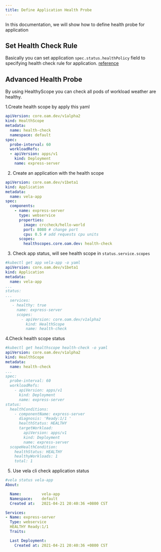 ```yaml
---
title: Define Application Health Probe
---
```


In this documentation, we will show how to define health probe for application

## Set Health Check Rule

Basically you can set application `spec.status.healthPolicy` field to specifying health check rule for application. [reference](../cue/status)

## Advanced Health Probe

By using HealthyScope you can check all pods of workload weather are healthy.

1.Create health scope by apply this yaml
```yaml
apiVersion: core.oam.dev/v1alpha2
kind: HealthScope
metadata:
  name: health-check
  namespace: default
spec:
  probe-interval: 60
  workloadRefs:
  - apiVersion: apps/v1
    kind: Deployment
    name: express-server
```
2. Create an application with the health scope
```yaml
apiVersion: core.oam.dev/v1beta1
kind: Application
metadata:
  name: vela-app
spec:
  components:
    - name: express-server
      type: webservice
      properties:
        image: crccheck/hello-world
        port: 8080 # change port
        cpu: 0.5 # add requests cpu units
      scopes:
        healthscopes.core.oam.dev: health-check
```
3. Check app status, will see health scope in `status.service.scopes`
```yaml
#kubectl get app vela-app -o yaml
apiVersion: core.oam.dev/v1beta1
kind: Application
metadata:
  name: vela-app
...
status:
...
  services:
   - healthy: true
     name: express-server
     scopes:
       - apiVersion: core.oam.dev/v1alpha2
         kind: HealthScope
         name: health-check
```
4.Check health scope status
```yaml
#kubectl get healthscope health-check -o yaml
apiVersion: core.oam.dev/v1alpha2
kind: HealthScope
metadata:
  name: health-check
...
spec:
  probe-interval: 60
  workloadRefs:
    - apiVersion: apps/v1
      kind: Deployment
      name: express-server
status:
  healthConditions:
    - componentName: express-server
      diagnosis: 'Ready:1/1 '
      healthStatus: HEALTHY
      targetWorkload:
        apiVersion: apps/v1
        kind: Deployment
        name: express-server
  scopeHealthCondition:
    healthStatus: HEALTHY
    healthyWorkloads: 1
    total: 1
```
5. Use vela cli check application status
```yaml
#vela status vela-app
About:

  Name:         vela-app
  Namespace:    default
  Created at:   2021-04-21 20:40:36 +0800 CST

Services:
- Name: express-server
  Type: webservice
  HEALTHY Ready:1/1
  Traits:

  Last Deployment:
    Created at: 2021-04-21 20:40:36 +0800 CST
```
